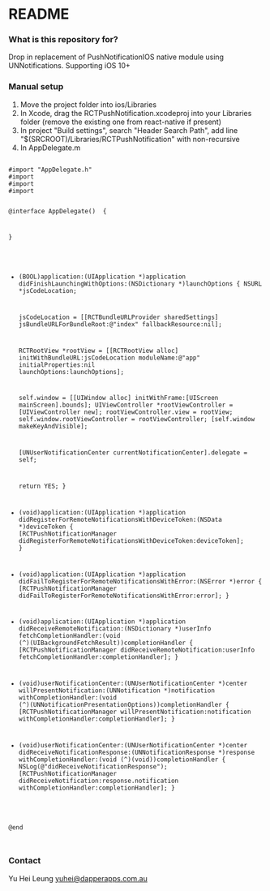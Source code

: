 # README #

### What is this repository for? ###

Drop in replacement of PushNotificationIOS native module using UNNotifications. Supporting iOS 10+

### Manual setup ###

1) Move the project folder into ios/Libraries
2) In Xcode, drag the RCTPushNotification.xcodeproj into your Libraries folder (remove the existing one from react-native if present)
3) In project "Build settings", search "Header Search Path", add line "$(SRCROOT)/Libraries/RCTPushNotification" with non-recursive
4) In AppDelegate.m

<code>
#import "AppDelegate.h"
#import <React/RCTBundleURLProvider.h>
#import <React/RCTRootView.h>
#import <RCTPushNotification/RCTPushNotificationManager.h>

@interface AppDelegate() <UNUserNotificationCenterDelegate> {
  
}

- (BOOL)application:(UIApplication *)application didFinishLaunchingWithOptions:(NSDictionary *)launchOptions
{ 
  NSURL *jsCodeLocation;

  jsCodeLocation = [[RCTBundleURLProvider sharedSettings] jsBundleURLForBundleRoot:@"index" fallbackResource:nil];

  RCTRootView *rootView = [[RCTRootView alloc] initWithBundleURL:jsCodeLocation
                                                      moduleName:@"app"
                                               initialProperties:nil
                                                   launchOptions:launchOptions];
  
  self.window = [[UIWindow alloc] initWithFrame:[UIScreen mainScreen].bounds];
  UIViewController *rootViewController = [UIViewController new];
  rootViewController.view = rootView;
  self.window.rootViewController = rootViewController;
  [self.window makeKeyAndVisible];
  
  [UNUserNotificationCenter currentNotificationCenter].delegate = self;

  return YES;
}

- (void)application:(UIApplication *)application didRegisterForRemoteNotificationsWithDeviceToken:(NSData *)deviceToken
{
  [RCTPushNotificationManager didRegisterForRemoteNotificationsWithDeviceToken:deviceToken];
}

- (void)application:(UIApplication *)application didFailToRegisterForRemoteNotificationsWithError:(NSError *)error
{
  [RCTPushNotificationManager didFailToRegisterForRemoteNotificationsWithError:error];
}

- (void)application:(UIApplication *)application didReceiveRemoteNotification:(NSDictionary *)userInfo fetchCompletionHandler:(void (^)(UIBackgroundFetchResult))completionHandler {
  [RCTPushNotificationManager didReceiveRemoteNotification:userInfo fetchCompletionHandler:completionHandler];
}

- (void)userNotificationCenter:(UNUserNotificationCenter *)center willPresentNotification:(UNNotification *)notification withCompletionHandler:(void (^)(UNNotificationPresentationOptions))completionHandler {
  [RCTPushNotificationManager willPresentNotification:notification withCompletionHandler:completionHandler];
}

- (void)userNotificationCenter:(UNUserNotificationCenter *)center didReceiveNotificationResponse:(UNNotificationResponse *)response withCompletionHandler:(void (^)(void))completionHandler
{
  NSLog(@"didReceiveNotificationResponse");
  [RCTPushNotificationManager didReceiveNotification:response.notification withCompletionHandler:completionHandler];
}

@end

</code>

### Contact ###
Yu Hei Leung
yuhei@dapperapps.com.au